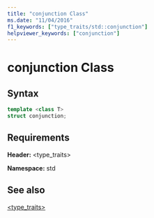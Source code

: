 ```yaml
---
title: "conjunction Class"
ms.date: "11/04/2016"
f1_keywords: ["type_traits/std::conjunction"]
helpviewer_keywords: ["conjunction"]
---
```

# conjunction Class

## Syntax

```cpp
template <class T>
struct conjunction;
```

## Requirements

**Header:** \<type_traits>

**Namespace:** std

## See also

[<type_traits>](../standard-library/type-traits.md)<br/>
